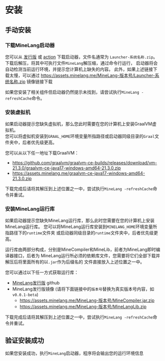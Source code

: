 # 安装

## 手动安装

### 下载MineLang启动器

您可以从 [发行版](https://github.com/Superice666/MineLang/releases) 或 
[action](https://github.com/Superice666/MineLang/actions) 下载启动器，文件名通常为
`Launcher-系统名称.zip`。下载后解压，将其中可执行文件`MineLang`解压缩，通过命令行运行，
启动器将会自动检测当前运行环境，并提示您计算机上缺失的内容。
此外，如果上述链接下载太慢，可以通过 https://assets.minelang.me/MineLang-版本号/Launcher-系统名称.zip 镜像链接下载

如果您安装了相关组件但启动器仍然提示未找到，请尝试执行`MineLang -refreshCache`命令。

### 安装虚拟机

如果启动器提示您缺失虚拟机，那么您此时需要在您的计算机上安装GraalVM虚拟机。  
您可以将虚拟机安装到`GRAAL_HOME`环境变量所指路径或启动器同级目录的`Graal`文件夹中，后者优先级更高。  

您可以从以下任一地址下载GraalVM：  
- https://github.com/graalvm/graalvm-ce-builds/releases/download/vm-21.3.0/graalvm-ce-java17-windows-amd64-21.3.0.zip
- https://assets.minelang.me/graalvm-ce-java17-windows-amd64-21.3.0.zip

下载完成后请将其解压到上述位置之一中，尝试执行`MineLang -refreshCache`命令并重试。

### 安装MineLang运行库

如果启动器提示您缺失MineLang运行库，那么此时您需要在您的计算机上安装MineLang运行库。
您可以将MineLang运行库安装到`MINELANG_HOME`环境变量所指路径下的`runtime`文件夹
或启动器同级目录的`runtime`文件夹中，后者优先级更高。  

运行库由两部分构成，分别是MineCompiler和MineLib，前者为MineLang即时编译器接口，后者为
MineLang运行所必须的依赖库文件，您需要将它们全部下载并解压后将里面所有的以`.jar`作为后缀名的
文件直接放入上述位置之一中。

您可以通过以下任一方式获取运行库：
- [MineLang发行版](https://github.com/Superice666/MineLang/releases) github
- MineLang发行版镜像 (请将下面链接中的`版本号`替换为真实版本号内容，如`v0.0.1-beta`)
  * https://assets.minelang.me/MineLang-版本号/MineCompiler.jar.zip
  * https://assets.minelang.me/MineLang-版本号/MineLangLib.zip

下载完成后请将其解压到上述位置之一中，尝试执行`MineLang -refreshCache`命令并重试。

## 验证安装成功

如果您安装成功，执行`MineLang`启动器，程序将会输出您的运行环境信息
